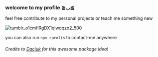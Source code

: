                                              
### welcome to my profile ≧◡≦ 
feel free contribute to my personal projects or teach me something new

![tumblr_o1cmflRgDX1qlwqqzo2_500](https://user-images.githubusercontent.com/29932210/121401109-ba86b100-c92e-11eb-8ac0-28858b71b7df.gif)

you can also run `npx carolis` to contact-me anywhere 

###### Credits to [Daciuk](https://github.com/fdaciuk) for this awesome package idea!
